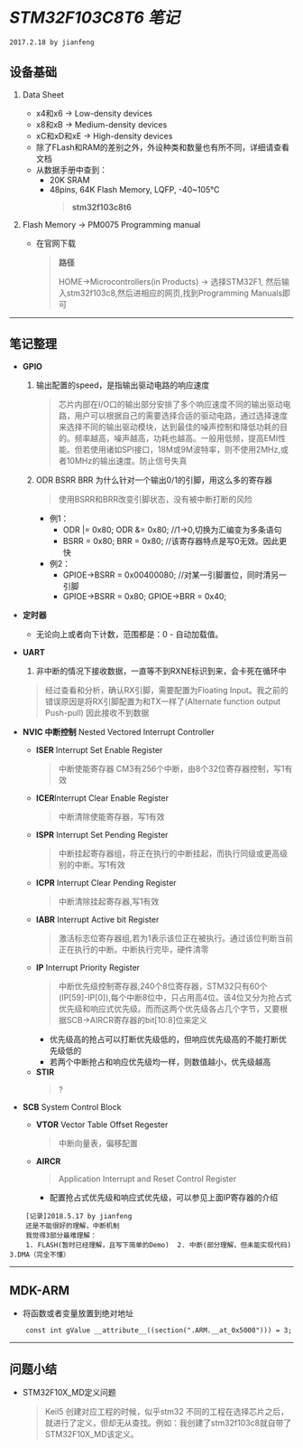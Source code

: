 *STM32F103C8T6 笔记*
=================================================
`2017.2.18 by jianfeng`

## **设备基础**
1. Data Sheet
	- x4和x6 -> Low-density devices
	- x8和xB -> Medium-density devices
	- xC和xD和xE -> High-density devices
	- 除了FLash和RAM的差别之外，外设种类和数量也有所不同，详细请查看文档
	- 从数据手册中查到：
		- 20K SRAM
		- 48pins, 64K Flash Memory, LQFP, -40~105℃
			>**stm32f103c8t6**

2. Flash Memory -> PM0075 Programming manual
	- 在官网下载
		>**路径**
		>
		>HOME->Microcontrollers(in Products) -> 选择STM32F1,
		然后输入stm32f103c8,然后进相应的网页,找到Programming Manuals即可


--------------------------------------------------------------------
## **笔记整理**
- **GPIO**
	1. 输出配置的speed，是指输出驱动电路的响应速度
		>芯片内部在I/O口的输出部分安排了多个响应速度不同的输出驱动电路，用户可以根据自己的需要选择合适的驱动电路，通过选择速度来选择不同的输出驱动模块，达到最佳的噪声控制和降低功耗的目的。频率越高，噪声越高，功耗也越高。一般用低频，提高EMI性能。但若使用诸如SPI接口，18M或9M波特率，则不使用2MHz,或者10MHz的输出速度。防止信号失真
	2.  ODR BSRR BRR 为什么针对一个输出0/1的引脚，用这么多的寄存器
		> 使用BSRR和BRR改变引脚状态，没有被中断打断的风险
		- 例1：
			- ODR |= 0x80; ODR &= 0x80;		//1->0,切换为汇编变为多条语句
			- BSRR = 0x80; BRR = 0x80;		//该寄存器特点是写0无效。因此更快
		- 例2：
			- GPIOE->BSRR = 0x00400080;		//对某一引脚置位，同时清另一引脚
			- GPIOE->BSRR = 0x80; GPIOE->BRR = 0x40;
- **定时器**
	- 无论向上或者向下计数，范围都是：0 - 自动加载值。
- **UART**
	1. 非中断的情况下接收数据，一直等不到RXNE标识到来，会卡死在循环中
	> 经过查看和分析，确认RX引脚，需要配置为Floating Input。我之前的错误原因是将RX引脚配置为和TX一样了(Alternate function output Push-pull)
	> 因此接收不到数据

- **NVIC 中断控制** Nested Vectored Interrupt Controller
	- **ISER** Interrupt Set Enable Register
		> 中断使能寄存器 CM3有256个中断，由8个32位寄存器控制，写1有效
	- **ICER**Interrupt Clear Enable Register
		> 中断清除使能寄存器，写1有效
	- **ISPR** Interrupt Set Pending Register
		> 中断挂起寄存器组，将正在执行的中断挂起，而执行同级或更高级别的中断。写1有效
	- **ICPR** Interrupt Clear Pending Register
		> 中断清除挂起寄存器,写1有效
	- **IABR** Interrupt Active bit Register
		> 激活标志位寄存器组,若为1表示该位正在被执行。通过该位判断当前正在执行的中断。中断执行完毕，硬件清零
	- **IP** Interrupt Priority Register
		> 中断优先级控制寄存器,240个8位寄存器，STM32只有60个(IP[59]-IP[0]),每个中断8位中，只占用高4位。该4位又分为抢占式优先级和响应式优先级。而而这两个优先级各占几个字节，又要根据SCB->AIRCR寄存器的bit[10:8]位来定义
		- 优先级高的抢占可以打断优先级低的，但响应优先级高的不能打断优先级低的
		- 若两个中断抢占和响应优先级均一样，则数值越小，优先级越高
	- **STIR**
		> ?
- **SCB** System Control Block
	- **VTOR** Vector Table Offset Regester
		> 中断向量表，偏移配置
	- **AIRCR**
		> Application Interrupt and Reset Control Register
		- 配置抢占式优先级和响应式优先级，可以参见上面IP寄存器的介绍

```
	[记录]2018.5.17 by jianfeng
	还是不能很好的理解，中断机制
	我觉得3部分最难理解：
	1. FLASH(暂时已经理解，且写下简单的Demo)  2. 中断(部分理解，但未能实现代码)  3.DMA（完全不懂）
```

--------------------------------------------------------------------
## **MDK-ARM**
- 将函数或者变量放置到绝对地址
```
	const int gValue __attribute__((section(".ARM.__at_0x5000"))) = 3;
```



--------------------------------------------------------------------
## **问题小结**
- STM32F10X_MD定义问题
	> Keil5 创建对应工程的时候，似乎stm32 不同的工程在选择芯片之后，就进行了定义，但却无从查找。例如：我创建了stm32f103c8就自带了STM32F10X_MD该定义。